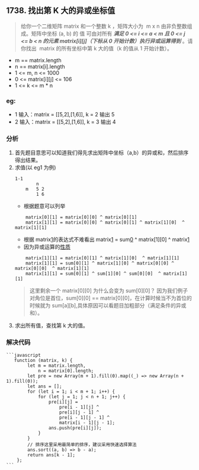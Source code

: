 ## 1738. 找出第 K 大的异或坐标值

> 给你一个二维矩阵 matrix 和一个整数 k ，矩阵大小为  m x n 由非负整数组成。矩阵中坐标 (a, b) 的 值 可由对所有 ***满足 0 <= i <= a < m 且 0 <= j <= b < n 的元素 matrix[i][j]（下标从 0 开始计数）执行异或运算得到*** 。请你找出  matrix 的所有坐标中第 k 大的值（k 的值从 1 开始计数）。

-   m == matrix.length
-   n == matrix[i].length
-   1 <= m, n <= 1000
-   0 <= matrix[i][j] <= 106
-   1 <= k <= m \* n

### eg:

-   1 输入：matrix = [[5,2],[1,6]], k = 2 输出 5
-   2 输入：matrix = [[5,2],[1,6]], k = 3 输出 4

### 分析

1.  首先题目意思可以知道我们得先求出矩阵中坐标（a,b）的异或和，然后排序得出结果。
2.  求值(以 eg1 为例)
    ```
    1-1
            n
        m   5 2
            1 6
    ```
    -   根据题意可以列举
    ```
        matrix[0][1] = matrix[0][0] ^ matrix[0][1]
        matrix[1][1] = matrix[0][0] ^ matrix[0][1] ^ matrix[1][0]  ^ matrix[1][1]
    ```
    -   根据 matrix[1][1]的表达式不难看出 matrix[1][1] = sum[0][1] ^ matrix[1][0] ^ matrix[1][1]
    -   因为异或运算的[性质][1]
    ```
        matrix[1][1] = matrix[0][1] ^ matrix[1][0]  ^ matrix[1][1]
        matrix[1][1] = sum[0][1] ^ matrix[1][0] ^ matrix[0][0] ^ matrix[0][0]  ^ matrix[1][1]
        matrix[1][1] = sum[0][1] ^ sum[1][0] ^ sum[0][0]  ^ matrix[1][1]
    ```
    > 这里剩余一个 matrix[0][0] 为什么会变为 sum[0][0]？ 因为我们例子对角位是首位，sum[0][0] == matrix[0][0]，在计算时候当不为首位的时候就为 sum[a][b],具体原因可以看题目加粗部分（满足条件的异或和）。
3.  求出所有值，查找第 k 大的值。

### 解决代码

    ```javascript
       function (matrix, k) {
            let m = matrix.length,
                n = matrix[0].length;
            let pre = new Array(m + 1).fill(0).map((_) => new Array(n + 1).fill(0));
            let ans = [];
            for (let i = 1; i < m + 1; i++) {
                for (let j = 1; j < n + 1; j++) {
                    pre[i][j] =
                        pre[i - 1][j] ^
                        pre[i][j - 1] ^
                        pre[i - 1][j - 1] ^
                        matrix[i - 1][j - 1];
                    ans.push(pre[i][j]);
                }
            }
            // 排序这里采用最简单的排序，建议采用快速选择算法
            ans.sort((a, b) => b - a);
            return ans[k - 1];
        };
    ```
[1]: https://18509149693.gitbook.io/sundry-place/v/main/ji-ben-chang-shi/logical_operation#xorattr